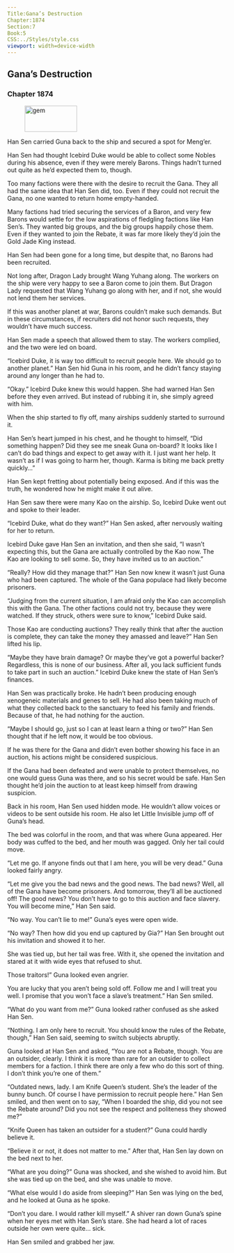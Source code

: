 ```yaml
---
Title:Gana’s Destruction 
Chapter:1874 
Section:7 
Book:5 
CSS:../Styles/style.css 
viewport: width=device-width
---
```

  
## Gana’s Destruction
### Chapter 1874
  
<figure>
	<img src="../Images/gem.gif" alt="gem" id="gem" width="120" height="60" />
</figure>
  

  
Han Sen carried Guna back to the ship and secured a spot for Meng’er.

Han Sen had thought Icebird Duke would be able to collect some Nobles during his absence, even if they were merely Barons. Things hadn’t turned out quite as he’d expected them to, though.

Too many factions were there with the desire to recruit the Gana. They all had the same idea that Han Sen did, too. Even if they could not recruit the Gana, no one wanted to return home empty-handed.

Many factions had tried securing the services of a Baron, and very few Barons would settle for the low aspirations of fledgling factions like Han Sen’s. They wanted big groups, and the big groups happily chose them. Even if they wanted to join the Rebate, it was far more likely they’d join the Gold Jade King instead.

Han Sen had been gone for a long time, but despite that, no Barons had been recruited.

Not long after, Dragon Lady brought Wang Yuhang along. The workers on the ship were very happy to see a Baron come to join them. But Dragon Lady requested that Wang Yuhang go along with her, and if not, she would not lend them her services.

If this was another planet at war, Barons couldn’t make such demands. But in these circumstances, if recruiters did not honor such requests, they wouldn’t have much success.

Han Sen made a speech that allowed them to stay. The workers complied, and the two were led on board.

“Icebird Duke, it is way too difficult to recruit people here. We should go to another planet.” Han Sen hid Guna in his room, and he didn’t fancy staying around any longer than he had to.

“Okay.” Icebird Duke knew this would happen. She had warned Han Sen before they even arrived. But instead of rubbing it in, she simply agreed with him.

When the ship started to fly off, many airships suddenly started to surround it.

Han Sen’s heart jumped in his chest, and he thought to himself, “Did something happen? Did they see me sneak Guna on-board? It looks like I can’t do bad things and expect to get away with it. I just want her help. It wasn’t as if I was going to harm her, though. Karma is biting me back pretty quickly…”

Han Sen kept fretting about potentially being exposed. And if this was the truth, he wondered how he might make it out alive.

Han Sen saw there were many Kao on the airship. So, Icebird Duke went out and spoke to their leader.

“Icebird Duke, what do they want?” Han Sen asked, after nervously waiting for her to return.

Icebird Duke gave Han Sen an invitation, and then she said, “I wasn’t expecting this, but the Gana are actually controlled by the Kao now. The Kao are looking to sell some. So, they have invited us to an auction.”

“Really? How did they manage that?” Han Sen now knew it wasn’t just Guna who had been captured. The whole of the Gana populace had likely become prisoners.

“Judging from the current situation, I am afraid only the Kao can accomplish this with the Gana. The other factions could not try, because they were watched. If they struck, others were sure to know,” Icebird Duke said.

Those Kao are conducting auctions? They really think that after the auction is complete, they can take the money they amassed and leave?” Han Sen lifted his lip.

“Maybe they have brain damage? Or maybe they’ve got a powerful backer? Regardless, this is none of our business. After all, you lack sufficient funds to take part in such an auction.” Icebird Duke knew the state of Han Sen’s finances.

Han Sen was practically broke. He hadn’t been producing enough xenogeneic materials and genes to sell. He had also been taking much of what they collected back to the sanctuary to feed his family and friends. Because of that, he had nothing for the auction.

“Maybe I should go, just so I can at least learn a thing or two?” Han Sen thought that if he left now, it would be too obvious.

If he was there for the Gana and didn’t even bother showing his face in an auction, his actions might be considered suspicious.

If the Gana had been defeated and were unable to protect themselves, no one would guess Guna was there, and so his secret would be safe. Han Sen thought he’d join the auction to at least keep himself from drawing suspicion.

Back in his room, Han Sen used hidden mode. He wouldn’t allow voices or videos to be sent outside his room. He also let Little Invisible jump off of Guna’s head.

The bed was colorful in the room, and that was where Guna appeared. Her body was cuffed to the bed, and her mouth was gagged. Only her tail could move.

“Let me go. If anyone finds out that I am here, you will be very dead.” Guna looked fairly angry.

“Let me give you the bad news and the good news. The bad news? Well, all of the Gana have become prisoners. And tomorrow, they’ll all be auctioned off! The good news? You don’t have to go to this auction and face slavery. You will become mine,” Han Sen said.

“No way. You can’t lie to me!” Guna’s eyes were open wide.

“No way? Then how did you end up captured by Gia?” Han Sen brought out his invitation and showed it to her.

She was tied up, but her tail was free. With it, she opened the invitation and stared at it with wide eyes that refused to shut.

Those traitors!” Guna looked even angrier.

You are lucky that you aren’t being sold off. Follow me and I will treat you well. I promise that you won’t face a slave’s treatment.” Han Sen smiled.

“What do you want from me?” Guna looked rather confused as she asked Han Sen.

“Nothing. I am only here to recruit. You should know the rules of the Rebate, though,” Han Sen said, seeming to switch subjects abruptly.

Guna looked at Han Sen and asked, “You are not a Rebate, though. You are an outsider, clearly. I think it is more than rare for an outsider to collect members for a faction. I think there are only a few who do this sort of thing. I don’t think you’re one of them.”

“Outdated news, lady. I am Knife Queen’s student. She’s the leader of the bunny bunch. Of course I have permission to recruit people here.” Han Sen smiled, and then went on to say, “When I boarded the ship, did you not see the Rebate around? Did you not see the respect and politeness they showed me?”

“Knife Queen has taken an outsider for a student?” Guna could hardly believe it.

“Believe it or not, it does not matter to me.” After that, Han Sen lay down on the bed next to her.

“What are you doing?” Guna was shocked, and she wished to avoid him. But she was tied up on the bed, and she was unable to move.

“What else would I do aside from sleeping?” Han Sen was lying on the bed, and he looked at Guna as he spoke.

“Don’t you dare. I would rather kill myself.” A shiver ran down Guna’s spine when her eyes met with Han Sen’s stare. She had heard a lot of races outside her own were quite… sick.

Han Sen smiled and grabbed her jaw.